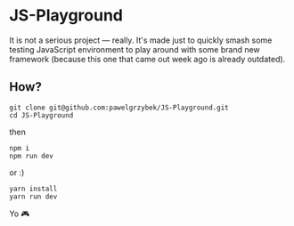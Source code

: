 # JS-Playground

It is not a serious project — really. It's made just to quickly smash some testing JavaScript environment to play around with some brand new framework (because this one that came out week ago is already outdated).

## How?

```
git clone git@github.com:pawelgrzybek/JS-Playground.git
cd JS-Playground
```
then

```
npm i
npm run dev
```

or :)

```
yarn install
yarn run dev
```

Yo 🎮
